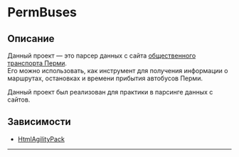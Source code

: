 # PermBuses
## Описание
Данный проект —  это парсер данных с сайта [общественного транспорта Перми](https://www.m.gortransperm.ru/ "Сайт общественного транспорта Перми").  
Его можно использовать, как инструмент для получения информации о маршрутах, остановках и времени прибытия автобусов Перми.  

Данный проект был реализован для практики в парсинге данных с сайтов.

## Зависимости
- [HtmlAgilityPack](https://github.com/zzzprojects/html-agility-pack?ysclid=ljkmk1aok287827039 "Ссылка на GitHub библиотеки")
---
